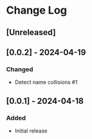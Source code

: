 # Change Log

## [Unreleased]

## [0.0.2] - 2024-04-19
### Changed
- Detect name collisions #1

## [0.0.1] - 2024-04-18
### Added
- Initial release

